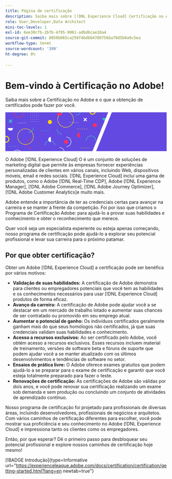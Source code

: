 ```yaml
---
title: Página de certificação
description: Saiba mais sobre [!DNL Experience Cloud] Certificação no Adobe. Descubra o que obter certificação pode fazer por você.
role: User,Developer,Data Architect
mini-toc-levels: 1
exl-id: 6ee30cfb-2b7b-4795-9061-adbd6cae18a4
source-git-commit: 8050b065ca256f4bd664700756ba70d5b0a9c5ea
workflow-type: tm+mt
source-wordcount: '399'
ht-degree: 0%

---
```


# Bem-vindo à Certificação no Adobe!

Saiba mais sobre a Certificação no Adobe e o que a obtenção de certificados pode fazer por você.

![Banner](/help/certifications/assets/home_banner_small.png)

O Adobe [!DNL Experience Cloud] O é um conjunto de soluções de marketing digital que permite às empresas fornecer experiências personalizadas de clientes em vários canais, incluindo Web, dispositivos móveis, email e redes sociais. [!DNL Experience Cloud] inclui uma gama de produtos, como o Adobe [!DNL Real-Time CDP], Adobe [!DNL Experience Manager], [!DNL Adobe Commerce], [!DNL Adobe Journey Optimizer], [!DNL Adobe Customer Analytics]e muito mais.

Adobe entende a importância de ter as credenciais certas para avançar na carreira e se manter à frente da competição. Foi por isso que criamos o Programa de Certificação Adobe: para ajudá-lo a provar suas habilidades e conhecimento e obter o reconhecimento que merece.

Quer você seja um especialista experiente ou esteja apenas começando, nosso programa de certificação pode ajudá-lo a explorar seu potencial profissional e levar sua carreira para o próximo patamar.

## Por que obter certificação?

Obter um Adobe [!DNL Experience Cloud] a certificação pode ser benéfica por vários motivos:

* **Validação de suas habilidades:** A certificação de Adobe demonstra para clientes ou empregadores potenciais que você tem as habilidades e os conhecimentos necessários para usar [!DNL Experience Cloud] produtos de forma eficaz.
* **Avanço da carreira:** A certificação de Adobe pode ajudar você a se destacar em um mercado de trabalho lotado e aumentar suas chances de ser contratado ou promovido em seu emprego atual.
* **Aumentar o potencial de ganho:** Os indivíduos certificados geralmente ganham mais do que seus homólogos não certificados, já que suas credenciais validam suas habilidades e conhecimento.
* **Acesso a recursos exclusivos:** Ao ser certificado pelo Adobe, você obtém acesso a recursos exclusivos. Esses recursos incluem material de treinamento, versões de software beta e fóruns de suporte que podem ajudar você a se manter atualizado com os últimos desenvolvimentos e tendências de software no setor.
* **Ensaios de prática livre:** O Adobe oferece exames gratuitos que podem ajudá-lo a se preparar para o exame de certificação e garantir que você esteja totalmente preparado para fazer o teste.
* **Renovações de certificação:** As certificações de Adobe são válidas por dois anos, e você pode renovar sua certificação realizando um exame sob demanda e sem produção ou concluindo um conjunto de atividades de aprendizado contínuo.

Nosso programa de certificação foi projetado para profissionais de diversas áreas, incluindo desenvolvedores, profissionais de negócios e arquitetos. Com vários caminhos de certificação diferentes para escolher, você pode mostrar sua proficiência e seu conhecimento no Adobe [!DNL Experience Cloud] e impressiona tanto os clientes como os empregadores.

Então, por que esperar? Dê o primeiro passo para desbloquear seu potencial profissional e explore nossos caminhos de certificação hoje mesmo!

[!BADGE Introdução]{type=Informative url="https://experienceleague.adobe.com/docs/certification/certification/getting-started.html?lang=en newtab=true"}

